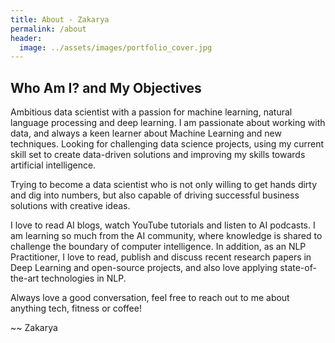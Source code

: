 ```yaml
---
title: About - Zakarya
permalink: /about
header:
  image: ../assets/images/portfolio_cover.jpg
---
```

## Who Am I? and My Objectives

Ambitious data scientist with a passion for machine learning, natural language processing and deep learning. I am passionate about working with data, and always a keen learner about Machine Learning and new techniques. Looking for challenging data science projects, using my current skill set to create data-driven solutions and improving my skills towards artificial intelligence.

Trying to become a data scientist who is not only willing to get hands dirty and dig into numbers, but also capable of driving successful business solutions with creative ideas.

I love to read AI blogs, watch YouTube tutorials and listen to AI podcasts. I am learning so much from the AI community, where knowledge is shared to challenge the boundary of computer intelligence. In addition, as an NLP Practitioner, I love to read, publish and  discuss recent research papers in Deep Learning and open-source projects, and also love applying state-of-the-art technologies in NLP.


Always love a good conversation, feel free to reach out to me about anything tech, fitness or coffee!

~~ Zakarya